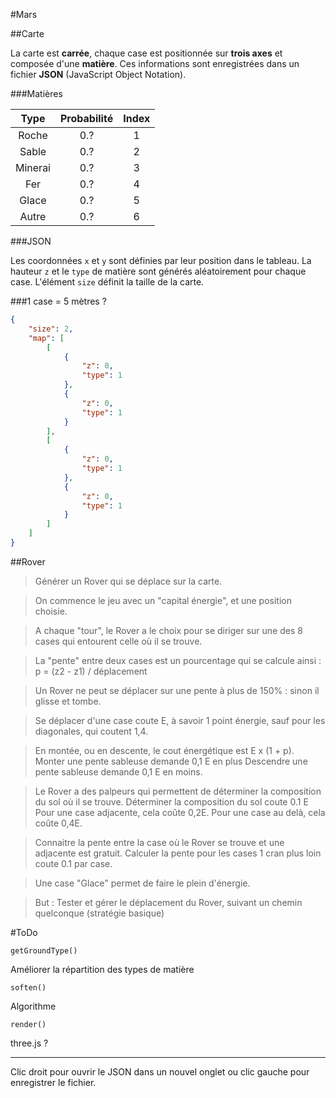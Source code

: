 #Mars



##Carte

La carte est **carrée**, chaque case est positionnée sur **trois axes** et composée d'une **matière**. Ces informations sont enregistrées dans un fichier **JSON** (JavaScript Object Notation).

###Matières

| Type | Probabilité | Index |
|:---------:|:---:|:-:|
| Roche     | 0.? | 1 |
| Sable 	| 0.? | 2 |
| Minerai 	| 0.? | 3 |
| Fer     	| 0.? | 4 |
| Glace   	| 0.? | 5 |
| Autre   	| 0.? | 6 |

###JSON

Les coordonnées `x` et `y` sont définies par leur position dans le tableau.
La hauteur `z` et le `type` de matière sont générés aléatoirement pour chaque case.
L'élément `size` définit la taille de la carte.

###1 case = 5 mètres ?

```json
{
	"size": 2,
	"map": [
		[
			{
				"z": 0,
				"type": 1
			},
			{
				"z": 0,
				"type": 1
			}
		],
		[
			{
				"z": 0,
				"type": 1
			},
			{
				"z": 0,
				"type": 1
			}
		]
	]
}
```

##Rover

>Générer un Rover qui se déplace sur la carte.

>On commence le jeu avec un "capital énergie", et une position choisie.

>A chaque "tour", le Rover a le choix pour se diriger sur une des 8 cases qui entourent celle où il se trouve.

>La "pente" entre deux cases est un pourcentage qui se calcule ainsi : p = (z2 - z1) / déplacement

>Un Rover ne peut se déplacer sur une pente à plus de 150% : sinon il glisse et tombe.

>Se déplacer d'une case coute E, à savoir 1 point énergie, sauf pour les diagonales, qui coutent 1,4.

>En montée, ou en descente, le cout énergétique est E x (1 + p).
>Monter une pente sableuse demande 0,1 E en plus
>Descendre une pente sableuse demande 0,1 E en moins.

>Le Rover a des palpeurs qui permettent de déterminer la composition du sol où il se trouve.
>Déterminer la composition du sol coute 0.1 E
>Pour une case adjacente, cela coûte 0,2E.
>Pour une case au delà, cela coûte 0,4E.

>Connaitre la pente entre la case où le Rover se trouve et une adjacente est gratuit. Calculer la pente pour les cases 1 cran plus loin coute 0.1 par case.

>Une case "Glace" permet de faire le plein d'énergie.

>But : Tester et gérer le déplacement du Rover, suivant un chemin quelconque (stratégie basique)


#ToDo

`getGroundType()`

 Améliorer la répartition des types de matière

`soften()`

 Algorithme

`render()`

 three.js ?

***

Clic droit pour ouvrir le JSON dans un nouvel onglet ou clic gauche pour enregistrer le fichier.